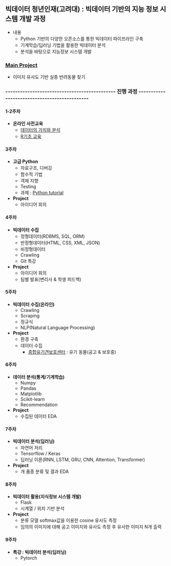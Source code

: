 ## 빅데이터 청년인재(고려대) : 빅데이터 기반의 지능 정보 시스템 개발 과정

- 내용
  - Python 기반의 다양한 오픈소스를 통한 빅데이터 파이프라인 구축
  - 기계학습/딥러닝 기법을 활용한 빅데이터 분석
  - 분석을 바탕으로 지능정보 시스템 개발

### [Main Project](https://github.com/Bigjob-team-12/Project)
- 이미지 유사도 기반 실종 반려동물 찾기


### ---------------------------------------------   진행 과정   ---------------------------------------------

#### 1-2주차

- **온라인 사전교육**
  - [데이터의 가치와 분석](http://cyber.dbguide.net/lecture.php?action=view&no=169)
  - [R기초 교육](http://cyber.dbguide.net/lecture.php?action=view&no=168)
  
#### 3주차

- **고급 Python**
  - 자료구조, 디버깅
  - 함수적 기법
  - 객체 지향
  - Testing
  - 과제 : [Python tutorial](https://github.com/sunnight9507/Bigjob/tree/master/3%EC%A3%BC%EC%B0%A8/Python%20tutorial)
- **Project**
  - 아이디어 회의
  
#### 4주차

- **빅데이터 수집**
  - 정형데이터(RDBMS, SQL, ORM)
  - 반정형데이터(HTML, CSS, XML, JSON)
  - 비정형데이터
  - Crawling
  - Git 특강
- **Project**
  - 아이디어 회의
  - 팀별 발표(변리사 & 학생 피드백)

#### 5주차

- **빅데이터 수집(온라인)**
  - Crawling
  - Scraping
  - 정규식
  - NLP(Natural Language Processing)
- **Project**
  - 환경 구축
  - 데이터 수집
    - [종합유기견보호센터](http://www.zooseyo.or.kr/zooseyo_or_kr.html?) : 유기 동물(공고 & 보호중)
   
#### 6주차

- **데이터 분석(통계/기계학습)**
  - Numpy
  - Pandas
  - Matplotlib
  - Scikit-learn
  - Recommendation
- **Project**
  - 수집된 데이터 EDA
  
#### 7주차

- **빅데이터 분석(딥러닝)**
  - 자연어 처리
  - Tensorflow / Keras
  - 딥러닝 이론(RNN, LSTM, GRU, CNN, Attention, Transformer)
- **Project**
  - 개 품종 분류 및 결과 EDA
  
#### 8주차

- **빅데이터 활용(지식정보 시스템 개발)**
  - Flask
  - 시계열 / 위치 기반 분석
- **Project**
  - 분류 모델 softmax값을 이용한 cosine 유사도 측정
  - 임의의 이미지에 대해 공고 이미지와 유사도 측정 후 유사한 이미지 N개 출력
  
#### 9주차

- **특강 : 빅데이터 분석(딥러닝)**
  - Pytorch
  
